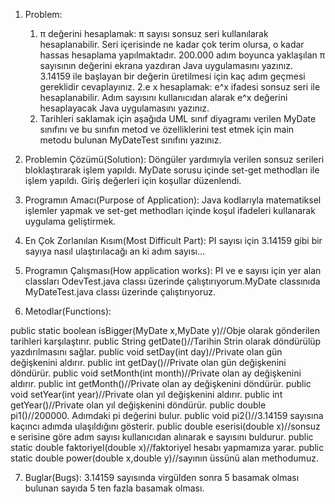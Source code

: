 
1. Problem: 

	1. π değerini hesaplamak: π sayısı sonsuz seri kullanılarak hesaplanabilir. Seri içerisinde ne kadar çok terim olursa, o kadar hassas 		hesaplama yapılmaktadır. 200.000 adım boyunca yaklaşılan π sayısının değerini ekrana yazdıran Java uygulamasını yazınız. 3.14159 ile 		başlayan bir değerin üretilmesi için kaç adım geçmesi gereklidir cevaplayınız. 
	2.e x hesaplamak: e^x ifadesi sonsuz seri ile hesaplanabilir. 
	Adım sayısını kullanıcıdan alarak e^x değerini hesaplayacak Java uygulamasını yazınız. 
	3. Tarihleri saklamak için aşağıda UML sınıf diyagramı verilen MyDate sınıfını ve bu sınıfın metod 
	ve özelliklerini test etmek için main metodu bulunan MyDateTest sınıfını yazınız. 

2. Problemin Çözümü(Solution): Döngüler yardımıyla verilen sonsuz serileri bloklaştırarak işlem yapıldı. MyDate sorusu içinde set-get methodları ile işlem yapıldı. Giriş değerleri için koşullar düzenlendi.

3. Programın Amacı(Purpose of Application): 
Java kodlarıyla matematiksel işlemler yapmak ve set-get methodları içinde koşul ifadeleri kullanarak uygulama geliştirmek.

4. En Çok Zorlanılan Kısım(Most Difficult Part): 
PI sayısı için 3.14159 gibi bir sayıya nasıl ulaştırılacağı an ki adım sayısı...

5. Programın Çalışması(How application works): 
PI ve e sayısı için yer alan classları OdevTest.java classı üzerinde çalıştırıyorum.MyDate classınıda MyDateTest.java classı üzerinde çalıştırıyoruz.

6. Metodlar(Functions): 

public static boolean isBigger(MyDate x,MyDate y)//Obje olarak gönderilen tarihleri karşılaştırır.
public String getDate()//Tarihin Strin olarak döndürülüp yazdırılmasını sağlar.
public void setDay(int day)//Private olan gün değişkenini aldırır.
public int getDay()//Private olan gün değişkenini döndürür.
public void setMonth(int month)//Private olan ay değişkenini aldırır.
public int getMonth()//Private olan ay değişkenini döndürür.
public void setYear(int year)//Private olan yıl değişkenini aldırır.
public int getYear()//Private olan yıl değişkenini döndürür.
public double pi1()//200000. Adımdaki pi değerini bulur.
public void pi2()//3.14159 sayısına kaçıncı adımda ulaşıldığını gösterir.
public double eserisi(double x)//sonsuz e serisine göre adım sayısı kullanıcıdan alınarak e sayısını buldurur.
public static double faktoriyel(double x)//faktoriyel hesabı yapmamıza yarar.
public static double power(double x,double y)//sayının üssünü alan methodumuz.

7. Buglar(Bugs): 3.14159 sayısında virgülden sonra 5 basamak olması bulunan sayıda 5 ten fazla basamak olması.
